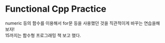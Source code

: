 # Functional Cpp Practice

numeric 등의 함수를 이용해서 for문 등을 사용했던 것을 직관적이게 바꾸는 연습을해보자!  
15까지는 함수형 프로그래밍 책 보고 했다.